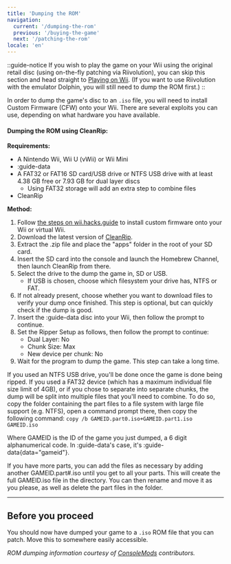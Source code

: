 ```yaml
---
title: 'Dumping the ROM'
navigation:
  current: '/dumping-the-rom'
  previous: '/buying-the-game'
  next: '/patching-the-rom'
locale: 'en'
---
```

::guide-notice
If you wish to play the game on your Wii using the original retail disc (using on-the-fly patching via Riivolution), you can skip this section and head straight to [Playing on Wii](playing-on-wii). (If you want to use Riivolution with the emulator Dolphin, you will still need to dump the ROM first.)
::

In order to dump the game's disc to an `.iso` file, you will need to install Custom Firmware (CFW) onto your Wii. There are several exploits you can use, depending on what hardware you have available.

#### Dumping the ROM using CleanRip:
**Requirements:**
* A Nintendo Wii, Wii U (vWii) or Wii Mini
* :guide-data
* A FAT32 or FAT16 SD card/USB drive or NTFS USB drive with at least 4.38 GB free or 7.93 GB for dual layer discs
     * Using FAT32 storage will add an extra step to combine files
* CleanRip

**Method:**
1. Follow [the steps on wii.hacks.guide](https://wii.hacks.guide/) to install custom firmware onto your Wii or virtual Wii.
2. Download the latest version of [CleanRip](https://github.com/emukidid/cleanrip/releases/tag/2.2.0).
3. Extract the .zip file and place the "apps" folder in the root of your SD card.
4. Insert the SD card into the console and launch the Homebrew Channel, then launch CleanRip from there.
5. Select the drive to the dump the game in, SD or USB.
   * If USB is chosen, choose which filesystem your drive has, NTFS or FAT.
6. If not already present, choose whether you want to download files to verify your dump once finished. This step is optional, but can quickly check if the dump is good.
7. Insert the :guide-data disc into your Wii, then follow the prompt to continue.
8. Set the Ripper Setup as follows, then follow the prompt to continue:
    * Dual Layer: No
    * Chunk Size: Max
    * New device per chunk: No
9. Wait for the program to dump the game. This step can take a long time.

If you used an NTFS USB drive, you'll be done once the game is done being ripped. If you used a FAT32 device (which has a maximum individual file size limit of 4GB), or if you chose to separate into separate chunks, the dump will be split into multiple files that you'll need to combine. To do so, copy the folder containing the part files to a file system with large file support (e.g. NTFS), open a command prompt there, then copy the following command:
`copy /b GAMEID.part0.iso+GAMEID.part1.iso GAMEID.iso`

Where GAMEID is the ID of the game you just dumped, a 6 digit alphanumerical code. In :guide-data's case, it's :guide-data{data="gameid"}.

If you have more parts, you can add the files as necessary by adding another GAMEID.part#.iso until you get to all your parts. This will create the full GAMEID.iso file in the directory. You can then rename and move it as you please, as well as delete the part files in the folder.

---

## Before you proceed
You should now have dumped your game to a `.iso` ROM file that you can patch. Move this to somewhere easily accessible.

*ROM dumping information courtesy of [ConsoleMods](https://consolemods.org/wiki/Wii:Creating_Game_Backups) contributors.*
